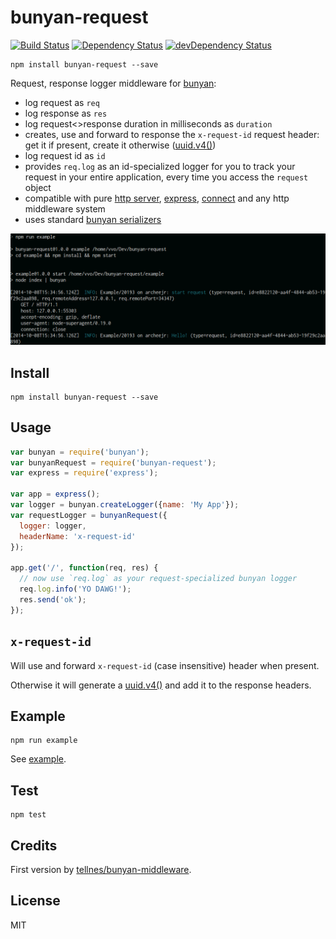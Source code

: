 # bunyan-request
[![Build Status](http://img.shields.io/travis/vvo/bunyan-request/master.svg?style=flat-square)](https://travis-ci.org/vvo/bunyan-request) [![Dependency Status](http://img.shields.io/david/vvo/bunyan-request.svg?style=flat-square)](https://david-dm.org/vvo/bunyan-request) [![devDependency Status](http://img.shields.io/david/dev/vvo/bunyan-request.svg?style=flat-square)](https://david-dm.org/vvo/bunyan-request#info=devDependencies)

```shell
npm install bunyan-request --save
```

Request, response logger middleware for [bunyan](https://github.com/trentm/node-bunyan):
- log request as `req`
- log response as `res`
- log request<>response duration in milliseconds as `duration`
- creates, use and forward to response the `x-request-id` request header: get it if present, create it otherwise ([uuid.v4()](https://github.com/defunctzombie/node-uuid#uuidv4options--buffer--offset))
- log request id as `id`
- provides `req.log` as an id-specialized logger for you to track your request in your entire application, every time you access the `request` object
- compatible with pure [http server](http://nodejs.org/api/http.html#http_http_createserver_requestlistener), [express](https://github.com/strongloop/express), [connect](https://github.com/senchalabs/connect) and any http middleware system
- uses standard [bunyan serializers](https://github.com/trentm/node-bunyan#serializers)

![screenshot](screenshot.png)

## Install

```shell
npm install bunyan-request --save
```

## Usage

```js
var bunyan = require('bunyan');
var bunyanRequest = require('bunyan-request');
var express = require('express');

var app = express();
var logger = bunyan.createLogger({name: 'My App'});
var requestLogger = bunyanRequest({
  logger: logger,
  headerName: 'x-request-id'
});

app.get('/', function(req, res) {
  // now use `req.log` as your request-specialized bunyan logger
  req.log.info('YO DAWG!');
  res.send('ok');
});
```

## `x-request-id`

Will use and forward `x-request-id` (case insensitive) header when present.

Otherwise it will generate
a [uuid.v4()](https://github.com/defunctzombie/node-uuid#uuidv4options--buffer--offset) and
add it to the response headers.

## Example

```shell
npm run example
```

See [example](example).

## Test

```shell
npm test
```

## Credits

First version by [tellnes/bunyan-middleware](https://github.com/tellnes/bunyan-middleware).

## License

MIT

